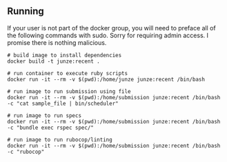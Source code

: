 ## Running

If your user is not part of the docker group, you will need to preface all of the following commands with sudo. Sorry for requiring admin access. I promise there is nothing malicious.

```
# build image to install dependencies
docker build -t junze:recent .

# run container to execute ruby scripts
docker run -it --rm -v $(pwd):/home/junze junze:recent /bin/bash

# run image to run submission using file
docker run -it --rm -v $(pwd):/home/submission junze:recent /bin/bash -c "cat sample_file | bin/scheduler"

# run image to run specs
docker run -it --rm -v $(pwd):/home/submission junze:recent /bin/bash -c "bundle exec rspec spec/"

# run image to run rubocop/linting
docker run -it --rm -v $(pwd):/home/submission junze:recent /bin/bash -c "rubocop"
```
